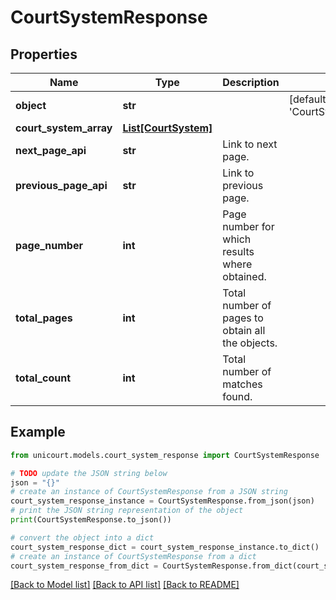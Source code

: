 # CourtSystemResponse


## Properties

Name | Type | Description | Notes
------------ | ------------- | ------------- | -------------
**object** | **str** |  | [default to 'CourtSystemResponse']
**court_system_array** | [**List[CourtSystem]**](CourtSystem.md) |  | 
**next_page_api** | **str** | Link to next page. | 
**previous_page_api** | **str** | Link to previous page. | 
**page_number** | **int** | Page number for which results where obtained. | 
**total_pages** | **int** | Total number of pages to obtain all the objects. | 
**total_count** | **int** | Total number of matches found. | 

## Example

```python
from unicourt.models.court_system_response import CourtSystemResponse

# TODO update the JSON string below
json = "{}"
# create an instance of CourtSystemResponse from a JSON string
court_system_response_instance = CourtSystemResponse.from_json(json)
# print the JSON string representation of the object
print(CourtSystemResponse.to_json())

# convert the object into a dict
court_system_response_dict = court_system_response_instance.to_dict()
# create an instance of CourtSystemResponse from a dict
court_system_response_from_dict = CourtSystemResponse.from_dict(court_system_response_dict)
```
[[Back to Model list]](../README.md#documentation-for-models) [[Back to API list]](../README.md#documentation-for-api-endpoints) [[Back to README]](../README.md)


